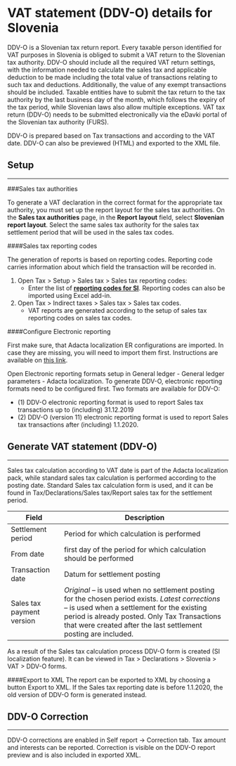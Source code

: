 # VAT statement (DDV-O) details for Slovenia

DDV-O is a Slovenian tax return report. Every taxable person identified for VAT purposes in Slovenia is obliged to submit a VAT return to the Slovenian tax authority. DDV-O should include all the required VAT return settings, with the information needed to calculate the sales tax and applicable deduction to be made including the total value of transactions relating to such tax and deductions. Additionally, the value of any exempt transactions should be included. Taxable entities have to submit the tax return to the tax authority by the last business day of the month, which follows the expiry of the tax period, while Slovenian laws also allow multiple exceptions. VAT tax return (DDV-O) needs to be submitted electronically via the eDavki portal of the Slovenian tax authority (FURS).

DDV-O is prepared based on Tax transactions and according to the VAT date. DDV-O can also be previewed (HTML) and exported to the XML file.

## **Setup**
----

###Sales tax authorities

To generate a VAT declaration in the correct format for the appropriate tax authority, you must set up the report layout for the sales tax authorities. On the **Sales tax authorities** page, in the **Report layout** field, select **Slovenian report layout**. Select the same sales tax authority for the sales tax settlement period that will be used in the sales tax codes. 

####Sales tax reporting codes

The generation of reports is based on reporting codes. Reporting code carries information about which field the transaction will be recorded in. 

1. Open Tax > Setup > Sales tax > Sales tax reporting codes:
   - Enter the list of **[reporting codes for SI](Reporting-codes.zip)**. Reporting codes can also be imported using Excel add-in. 
2. Open Tax > Indirect taxes > Sales tax > Sales tax codes.
   - VAT reports are generated according to the setup of sales tax reporting codes on sales tax codes.  

####Configure Electronic reporting 

First make sure, that Adacta localization ER configurations are imported. In case they are missing, you will need to import them first. Instructions are available on [this link](/How-to/Import-Adacta-ER-configurations). 

Open Electronic reporting formats setup in General ledger - General ledger parameters - Adacta localization. To generate DDV-O, electronic reporting formats need to be configured first. Two formats are available for DDV-O: 
   - (1) DDV-O electronic reporting format is used to report Sales tax transactions up to (including) 31.12.2019 
   - (2) DDV-O (version 11) electronic reporting format is used to report Sales tax transactions after (including) 1.1.2020. 

## **Generate VAT statement (DDV-O)** 
----

Sales tax calculation according to VAT date is part of the Adacta localization pack, while standard sales tax calculation is performed according to the posting date. Standard Sales tax calculation form is used, and it can be found in Tax/Declarations/Sales tax/Report sales tax for the settlement period.


| **Field**                 | **Description**                                                                                                                                                                                                     |
|---------------------------|---------------------------------------------------------------------------------------------------------------------------------------------------------------------------------------------------------------------|
| Settlement period         | Period for which calculation is performed                                                                                                                                                                           |
| From date                 | first day of the period for which calculation should be performed                                                                                                                                                   |
| Transaction date          | Datum for settlement posting                                                                                                                                                                                        |
| Sales tax payment version | _Original_ – is used when no settlement posting for the chosen period exists. _Latest corrections_ – is used when a settlement for the existing period is already posted. Only Tax Transactions that were created after the last settlement posting are included.  |


 
As a result of the Sales tax calculation process DDV-O form is created (SI localization feature). It can be viewed in Tax > Declarations > Slovenia > VAT > DDV-O forms. 

####Export to XML
The report can be exported to XML by choosing a button Export to XML. If the Sales tax reporting date is before 1.1.2020, the old version of DDV-O form is generated instead. 

## **DDV-O Correction** 
----

DDV-O corrections are enabled in Self report  -> Correction tab. Tax amount and interests can be reported. Correction is visible on the DDV-O report preview and is also included in exported XML.  

